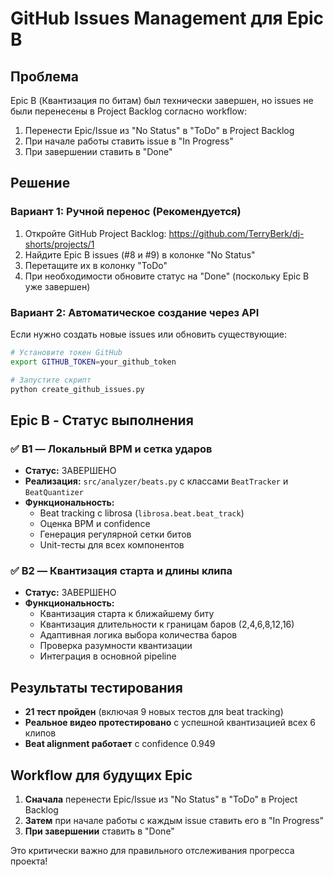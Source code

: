 # GitHub Issues Management для Epic B

## Проблема
Epic B (Квантизация по битам) был технически завершен, но issues не были перенесены в Project Backlog согласно workflow:
1. Перенести Epic/Issue из "No Status" в "ToDo" в Project Backlog
2. При начале работы ставить issue в "In Progress" 
3. При завершении ставить в "Done"

## Решение

### Вариант 1: Ручной перенос (Рекомендуется)
1. Откройте GitHub Project Backlog: https://github.com/TerryBerk/dj-shorts/projects/1
2. Найдите Epic B issues (#8 и #9) в колонке "No Status"
3. Перетащите их в колонку "ToDo"
4. При необходимости обновите статус на "Done" (поскольку Epic B уже завершен)

### Вариант 2: Автоматическое создание через API
Если нужно создать новые issues или обновить существующие:

```bash
# Установите токен GitHub
export GITHUB_TOKEN=your_github_token

# Запустите скрипт
python create_github_issues.py
```

## Epic B - Статус выполнения

### ✅ B1 — Локальный BPM и сетка ударов
- **Статус:** ЗАВЕРШЕНО
- **Реализация:** `src/analyzer/beats.py` с классами `BeatTracker` и `BeatQuantizer`
- **Функциональность:**
  - Beat tracking с librosa (`librosa.beat.beat_track`)
  - Оценка BPM и confidence
  - Генерация регулярной сетки битов
  - Unit-тесты для всех компонентов

### ✅ B2 — Квантизация старта и длины клипа  
- **Статус:** ЗАВЕРШЕНО
- **Функциональность:**
  - Квантизация старта к ближайшему биту
  - Квантизация длительности к границам баров (2,4,6,8,12,16)
  - Адаптивная логика выбора количества баров
  - Проверка разумности квантизации
  - Интеграция в основной pipeline

## Результаты тестирования
- **21 тест пройден** (включая 9 новых тестов для beat tracking)
- **Реальное видео протестировано** с успешной квантизацией всех 6 клипов
- **Beat alignment работает** с confidence 0.949

## Workflow для будущих Epic
1. **Сначала** перенести Epic/Issue из "No Status" в "ToDo" в Project Backlog
2. **Затем** при начале работы с каждым issue ставить его в "In Progress" 
3. **При завершении** ставить в "Done"

Это критически важно для правильного отслеживания прогресса проекта!